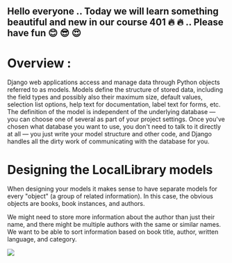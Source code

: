 ## Hello everyone .. Today we will learn something beautiful and new in our course 401 :fire: :fire: .. Please have fun :blush: :sunglasses: :heart_eyes:

# Overview :
Django web applications access and manage data through Python objects referred to as models. Models define the structure of stored data, including the field types and possibly also their maximum size, default values, selection list options, help text for documentation, label text for forms, etc. The definition of the model is independent of the underlying database — you can choose one of several as part of your project settings. Once you've chosen what database you want to use, you don't need to talk to it directly at all — you just write your model structure and other code, and Django handles all the dirty work of communicating with the database for you.

# Designing the LocalLibrary models
When designing your models it makes sense to have separate models for every "object" (a group of related information). In this case, the obvious objects are books, book instances, and authors.

We might need to store more information about the author than just their name, and there might be multiple authors with the same or similar names. We want to be able to sort information based on book title, author, written language, and category.


![](https://camo.githubusercontent.com/888ad5737b352fb8699d56e37183f9a14c93af5f6c182f1be0e6ebdd3fbb9287/68747470733a2f2f6d646e2e6d6f7a696c6c6164656d6f732e6f72672f66696c65732f31353634352f4c696272617279253230576562736974652532302d2532304d6f6e676f6f73655f457870726573732e706e67)
